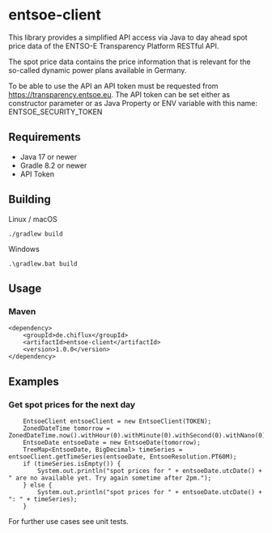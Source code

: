 # entsoe-client

This library provides a simplified API access via Java to day ahead spot price data of
the ENTSO-E Transparency Platform RESTful API.

The spot price data contains the price information that is 
relevant for the so-called dynamic power plans available in Germany.

To be able to use the API an API token must be requested from https://transparency.entsoe.eu.
The API token can be set either as constructor parameter or as
Java Property or ENV variable with this name: ENTSOE_SECURITY_TOKEN

## Requirements

- Java 17 or newer
- Gradle 8.2 or newer
- API Token

## Building

Linux / macOS

    ./gradlew build

Windows

    .\gradlew.bat build

## Usage

### Maven 

    <dependency>
        <groupId>de.chiflux</groupId>
        <artifactId>entsoe-client</artifactId>
        <version>1.0.0</version>
    </dependency>

## Examples

### Get spot prices for the next day

        EntsoeClient entsoeClient = new EntsoeClient(TOKEN);
        ZonedDateTime tomorrow = ZonedDateTime.now().withHour(0).withMinute(0).withSecond(0).withNano(0).plusDays(1);
        EntsoeDate entsoeDate = new EntsoeDate(tomorrow);
        TreeMap<EntsoeDate, BigDecimal> timeSeries = entsoeClient.getTimeSeries(entsoeDate, EntsoeResolution.PT60M);
        if (timeSeries.isEmpty()) {
            System.out.println("spot prices for " + entsoeDate.utcDate() + " are no available yet. Try again sometime after 2pm.");
        } else {
            System.out.println("spot prices for " + entsoeDate.utcDate() + ": " + timeSeries);
        }

For further use cases see unit tests. 
